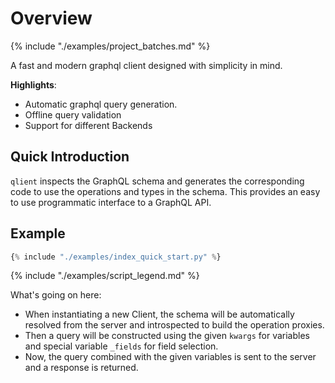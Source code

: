 # Overview

{% include "./examples/project_batches.md" %}

A fast and modern graphql client designed with simplicity in mind.

**Highlights**:

* Automatic graphql query generation.
* Offline query validation
* Support for different Backends

## Quick Introduction

`qlient` inspects the GraphQL schema and generates the corresponding code to use the operations and types in the schema.
This provides an easy to use programmatic interface to a GraphQL API.

## Example

```python 
{% include "./examples/index_quick_start.py" %}
```

{% include "./examples/script_legend.md" %}

What's going on here:

* When instantiating a new Client, the schema will be automatically resolved from the server and introspected to build
  the operation proxies.
* Then a query will be constructed using the given `kwargs` for variables and special variable `_fields` for field
  selection.
* Now, the query combined with the given variables is sent to the server and a response is returned.
